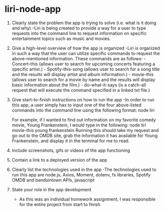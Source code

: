 # liri-node-app

1. Clearly state the problem the app is trying to solve (i.e. what is it doing and why)
    -Liri is being created to provide a way for a user to type requests into the command line to request information on specific entertainment topics such as music and movies. 

2. Give a high-level overview of how the app is organized
    -Liri is organized in such a way that the user can utilize specific commands to request the above-mentioned information. These commands       are as follows:
            - Concert-this (allows user to search for upcoming concerts featuring a specific artist.)
            - Spotify-this-song (allows user to search for a song title and the results will display artist and album information.)
            - movie-this (allows user to search for a movie by name and the results will display basic information about the film.)
            - do-what-it-says (is a catch-all request that will execute the command specified in a linked txt file.)

3. Give start-to-finish instructions on how to run the app
    -In order to run this app, a user simply has to input one of the four above-listed commands into the command line using the following        format: node liri <command> <search criteria>
     For example, if I wanted to find out information on my favorite comedy movie, Young Frankenstein, I would type in the following:
          node liri movie-this young frankenstein
     Running this should take my request and go out to the OMDB site, grab the information it has available for Young Frankenstein, and          display it in the terminal for me to read.
  

4. Include screenshots, gifs or videos of the app functioning


5. Contain a link to a deployed version of the app

6. Clearly list the technologies used in the app
    -The technologies used to run this app are node.js, Axios, Moment, dotenv, fs libraries, Spotify OMDB and bandsintown APIs, javascript
    
7. State your role in the app development
    - As this was an individual homework assignment, I was responsible for the entire project from start to finish. 
    
